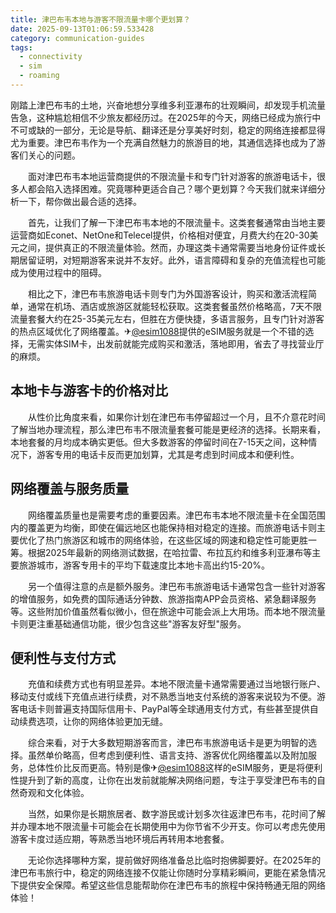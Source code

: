 ```yaml
---
title: 津巴布韦本地与游客不限流量卡哪个更划算？
date: 2025-09-13T01:06:59.533428
category: communication-guides
tags:
  - connectivity
  - sim
  - roaming
---
```


刚踏上津巴布韦的土地，兴奋地想分享维多利亚瀑布的壮观瞬间，却发现手机流量告急，这种尴尬相信不少旅友都经历过。在2025年的今天，网络已经成为旅行中不可或缺的一部分，无论是导航、翻译还是分享美好时刻，稳定的网络连接都显得尤为重要。津巴布韦作为一个充满自然魅力的旅游目的地，其通信选择也成为了游客们关心的问题。

　　面对津巴布韦本地运营商提供的不限流量卡和专门针对游客的旅游电话卡，很多人都会陷入选择困难。究竟哪种更适合自己？哪个更划算？今天我们就来详细分析一下，帮你做出最合适的选择。

　　首先，让我们了解一下津巴布韦本地的不限流量卡。这类套餐通常由当地主要运营商如Econet、NetOne和Telecel提供，价格相对便宜，月费大约在20-30美元之间，提供真正的不限流量体验。然而，办理这类卡通常需要当地身份证件或长期居留证明，对短期游客来说并不友好。此外，语言障碍和复杂的充值流程也可能成为使用过程中的阻碍。

　　相比之下，津巴布韦旅游电话卡则专门为外国游客设计，购买和激活流程简单，通常在机场、酒店或旅游区就能轻松获取。这类套餐虽然价格略高，7天不限流量套餐大约在25-35美元左右，但胜在方便快捷，多语言服务，且专门针对游客的热点区域优化了网络覆盖。✈[@esim1088](https://t.me/s/esim1088)提供的eSIM服务就是一个不错的选择，无需实体SIM卡，出发前就能完成购买和激活，落地即用，省去了寻找营业厅的麻烦。

## 本地卡与游客卡的价格对比

　　从性价比角度来看，如果你计划在津巴布韦停留超过一个月，且不介意花时间了解当地办理流程，那么津巴布韦不限流量套餐可能是更经济的选择。长期来看，本地套餐的月均成本确实更低。但大多数游客的停留时间在7-15天之间，这种情况下，游客专用的电话卡反而更加划算，尤其是考虑到时间成本和便利性。

## 网络覆盖与服务质量

　　网络覆盖质量也是需要考虑的重要因素。津巴布韦本地不限流量卡在全国范围内的覆盖更为均衡，即使在偏远地区也能保持相对稳定的连接。而旅游电话卡则主要优化了热门旅游区和城市的网络体验，在这些区域的网速和稳定性可能更胜一筹。根据2025年最新的网络测试数据，在哈拉雷、布拉瓦约和维多利亚瀑布等主要旅游城市，游客专用卡的平均下载速度比本地卡高出约15-20%。

　　另一个值得注意的点是额外服务。津巴布韦旅游电话卡通常包含一些针对游客的增值服务，如免费的国际通话分钟数、旅游指南APP会员资格、紧急翻译服务等。这些附加价值虽然看似微小，但在旅途中可能会派上大用场。而本地不限流量卡则更注重基础通信功能，很少包含这些"游客友好型"服务。

## 便利性与支付方式

　　充值和续费方式也有明显差异。本地不限流量卡通常需要通过当地银行账户、移动支付或线下充值点进行续费，对不熟悉当地支付系统的游客来说较为不便。游客电话卡则普遍支持国际信用卡、PayPal等全球通用支付方式，有些甚至提供自动续费选项，让你的网络体验更加无缝。

　　综合来看，对于大多数短期游客而言，津巴布韦旅游电话卡是更为明智的选择。虽然单价略高，但考虑到便利性、语言支持、游客优化网络覆盖以及附加服务，总体性价比反而更高。特别是像✈[@esim1088](https://t.me/s/esim1088)这样的eSIM服务，更是将便利性提升到了新的高度，让你在出发前就能解决网络问题，专注于享受津巴布韦的自然奇观和文化体验。

　　当然，如果你是长期旅居者、数字游民或计划多次往返津巴布韦，花时间了解并办理本地不限流量卡可能会在长期使用中为你节省不少开支。你可以考虑先使用游客卡度过适应期，等熟悉当地环境后再转用本地套餐。

　　无论你选择哪种方案，提前做好网络准备总比临时抱佛脚要好。在2025年的津巴布韦旅行中，稳定的网络连接不仅能让你随时分享精彩瞬间，更能在紧急情况下提供安全保障。希望这些信息能帮助你在津巴布韦的旅程中保持畅通无阻的网络体验！